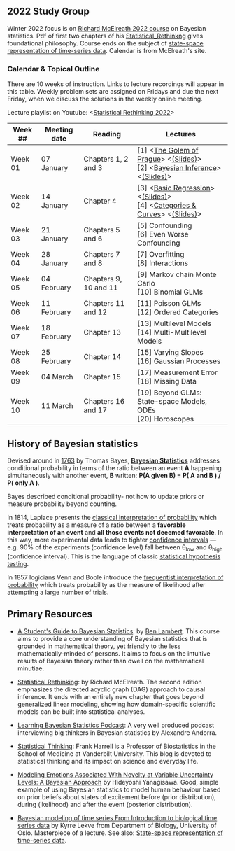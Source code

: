 ## 2022 Study Group

Winter 2022 focus is on [Richard McElreath 2022 course](https://github.com/rmcelreath/stat_rethinking_2022)  on Bayesian statistics.
Pdf of first two chapters of his [Statistical_Rethinkng](http://xcelab.net/rmpubs/sr2/statisticalrethinking2_chapters1and2.pdf) gives foundational philosophy. Course ends on the subject of [state-space representation of time-series data](https://github.com/study-groups/tsd-study-group). Calendar is from McElreath's site.

### Calendar & Topical Outline

There are 10 weeks of instruction. Links to lecture recordings will appear in this table. Weekly problem sets are assigned on Fridays and due the next Friday, when we discuss the solutions in the weekly online meeting.

Lecture playlist on Youtube: <[Statistical Rethinking 2022](https://www.youtube.com/playlist?list=PLDcUM9US4XdMROZ57-OIRtIK0aOynbgZN)>

[//]: # (11 Feb SPP conflict , 25 Feb Winter Break conflict )

| Week ## | Meeting date | Reading | Lectures |
| ------- | -------------- | ------------- | ---------------------- |
| Week 01 | 07 January  | Chapters 1, 2 and 3 | [1] <[The Golem of Prague](https://youtu.be/cclUd_HoRlo)> <[(Slides)](https://speakerdeck.com/rmcelreath/statistical-rethinking-2022-lecture-01)> <br> [2] <[Bayesian Inference](https://www.youtube.com/watch?v=guTdrfycW2Q&list=PLDcUM9US4XdMROZ57-OIRtIK0aOynbgZN&index=2)> <[(Slides)](https://speakerdeck.com/rmcelreath/statistical-rethinking-2022-lecture-02)> 
| Week 02 | 14 January | Chapter 4 | [3] <[Basic Regression](https://www.youtube.com/watch?v=zYYBtxHWE0A)> <[(Slides)](https://speakerdeck.com/rmcelreath/statistical-rethinking-2022-lecture-03)> <br> [4] <[Categories & Curves](https://youtu.be/QiHKdvAbYII)> <[(Slides)](https://speakerdeck.com/rmcelreath/statistical-rethinking-2022-lecture-04)>
| Week 03 | 21 January | Chapters 5 and 6 |  [5] Confounding <br> [6] Even Worse Confounding
| Week 04 | 28 January | Chapters 7 and 8 | [7] Overfitting <br> [8] Interactions
| Week 05 | 04 February | Chapters 9, 10 and 11 | [9] Markov chain Monte Carlo <br> [10] Binomial GLMs
| Week 06 | 11 February | Chapters 11 and 12 | [11] Poisson GLMs <br> [12] Ordered Categories
| Week 07 | 18 February | Chapter 13 | [13] Multilevel Models <br> [14] Multi-Multilevel Models
| Week 08 | 25 February | Chapter 14 | [15] Varying Slopes <br> [16] Gaussian Processes
| Week 09 | 04 March | Chapter 15 | [17] Measurement Error <br> [18] Missing Data
| Week 10 | 11 March | Chapters 16 and 17 | [19] Beyond GLMs: State-space Models, ODEs <br> [20] Horoscopes



## History of Bayesian statistics

Devised around  in [1763](https://en.wikipedia.org/wiki/An_Essay_towards_solving_a_Problem_in_the_Doctrine_of_Chances) 
by Thomas Bayes, **[Bayesian Statistics](https://en.wikipedia.org/wiki/Bayesian_statistics)** addresses conditional
probability in terms of the ratio between an event **A** happening simultaneously with another event, **B**
written: **P(A given B) = P( A and B ) / P( only A )**.


Bayes described conditional probability- not how to update priors or measure probability beyond counting. 


In 1814, Laplace presents the 
[classical interpretation of probability](https://en.wikipedia.org/wiki/Classical_definition_of_probability)
which treats probability as a measure of a ratio between a **favorable interpretation of an event** and 
**all those events not deeemed favorable**. In this way, more experimental data leads to tighter 
[confidence intervals](https://en.wikipedia.org/wiki/Confidence_interval#Meaning_and_interpretation) 
&mdash; e.g. 90% of the experiments (confidence level)
 fall between  &theta;<sub>low</sub> and &theta;<sub>high</sub> (confidence interval). This is the
language of  classic
 [statistical hypothesis testing](https://en.wikipedia.org/wiki/Statistical_hypothesis_testing).

In 1857 logicians Venn and Boole introduce the
 [frequentist interpretation of probability](https://en.wikipedia.org/wiki/Frequentist_probability) 
which treats probability as the measure of likelihood after attempting a large number of trials. 


## Primary Resources

- [A Student's Guide to Bayesian Statistics](https://www.youtube.com/playlist?list=PLwJRxp3blEvZ8AKMXOy0fc0cqT61GsKCG): by  [Ben Lambert](https://ben-lambert.com/bayesian/). This course aims to provide a core understanding of Bayesian statistics  that is grounded in mathematical theory, yet friendly to the less mathematically-minded of persons. It aims to focus on the intuitive results of Bayesian theory rather than dwell on the mathematical minutiae.

- [Statistical Rethinking](https://xcelab.net/rm/statistical-rethinking/): by Richard McElreath. The second edition emphasizes the directed acyclic graph (DAG) approach to causal inference. It ends with an entirely new chapter that goes beyond generalized linear modeling, showing how domain-specific scientific models can be built into statistical analyses.

- [Learning Bayesian Statistics Podcast](https://www.stitcher.com/show/learning-bayesian-statistics): A very well produced podcast interviewing big thinkers in Bayesian statistics by Alexandre Andorra.

- [Statistical Thinking](https://www.fharrell.com/):  Frank Harrell is a Professor of Biostatistics in the School of Medicine at Vanderbilt University. This blog is devoted to statistical thinking and its impact on science and everyday life.

- [Modeling Emotions Associated With Novelty at Variable Uncertainty Levels: A Bayesian Approach](https://www.frontiersin.org/articles/10.3389/fncom.2019.00002/full) by Hideyoshi Yanagisawa.  Good, simple example of using Bayesian statistics to model human behaviour based on prior beliefs about states of excitement before (prior distribution), during (ikelihood) and after the event (posterior distribution).

- [Bayesian modeling of time series From Introduction to biological time series data](https://www.uio.no/studier/emner/matnat/ibv/BIO4040/h03/undervisningsmateriale/Lectures/lecture10.pdf) by Kyrre Lekve from Department of Biology, University of Oslo. Masterpiece of a lecture. See also: [State-space representation of time-series data](https://hackmd.io/@mricos/HJdJrDdnu#/).
